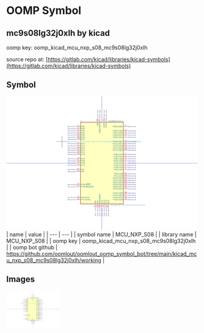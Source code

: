 # OOMP Symbol  
## mc9s08lg32j0xlh  by kicad  
  
oomp key: oomp_kicad_mcu_nxp_s08_mc9s08lg32j0xlh  
  
source repo at: [https://gitlab.com/kicad/libraries/kicad-symbols](https://gitlab.com/kicad/libraries/kicad-symbols)  
## Symbol  
  
[![working.png](working_600.png)](working.png)  
| name | value | 
| --- | --- | 
| symbol name | MCU_NXP_S08 | 
| library name | MCU_NXP_S08 | 
| oomp key | oomp_kicad_mcu_nxp_s08_mc9s08lg32j0xlh | 
| oomp bot github | https://github.com/oomlout/oomlout_oomp_symbol_bot/tree/main/kicad_mcu_nxp_s08_mc9s08lg32j0xlh/working | 
## Images  
  
[![working.png](working_140.png)](working.png)  
